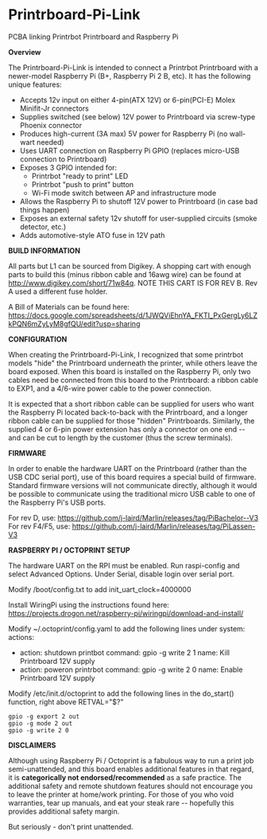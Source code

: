 # Printrboard-Pi-Link
PCBA linking Printrbot Printrboard and Raspberry Pi

**Overview**

The Printrboard-Pi-Link is intended to connect a Printrbot Printrboard with a newer-model Raspberry Pi (B+, Raspberry Pi 2 B, etc).  It has the following unique features:
* Accepts 12v input on either 4-pin(ATX 12V) or 6-pin(PCI-E) Molex Minifit-Jr connectors
* Supplies switched (see below) 12V power to Printrboard via screw-type Phoenix connector
* Produces high-current (3A max) 5V power for Raspberry Pi (no wall-wart needed)
* Uses UART connection on Raspberry Pi GPIO (replaces micro-USB connection to Printrboard)
* Exposes 3 GPIO intended for:
  * Printrbot "ready to print" LED
  * Printrbot "push to print" button
  * Wi-Fi mode switch between AP and infrastructure mode
* Allows the Raspberry Pi to shutoff 12V power to Printrboard (in case bad things happen)
* Exposes an external safety 12v shutoff for user-supplied circuits (smoke detector, etc.)
* Adds automotive-style ATO fuse in 12V path

**BUILD INFORMATION**

All parts but L1 can be sourced from Digikey. A shopping cart with enough parts to build this (minus ribbon cable and 16awg wire) can be found at http://www.digikey.com/short/71w84q.   NOTE THIS CART IS FOR REV B.  Rev A used a different fuse holder.

A Bill of Materials can be found here: https://docs.google.com/spreadsheets/d/1JWQViEhnYA_FKTI_PxGergLy6LZkPQN6mZyLyM8gfQU/edit?usp=sharing

**CONFIGURATION**

When creating the Printrboard-Pi-Link, I recognized that some printrbot models "hide" the Printrboard underneath the printer, while others leave the board exposed.  When this board is installed on the Raspberry Pi, only two cables need be connected from this board to the Printrboard: a ribbon cable to EXP1, and a 4/6-wire power cable to the power connection.  

It is expected that a short ribbon cable can be supplied for users who want the Raspberry Pi located back-to-back with the Printrboard, and a longer ribbon cable can be supplied for those "hidden" Printrboards.  Similarly, the supplied 4 or 6-pin power extension has only a connector on one end -- and can be cut to length by the customer (thus the screw terminals).

**FIRMWARE**

In order to enable the hardware UART on the Printrboard (rather than the USB CDC serial port), use of this board requires a special build of firmware.  Standard firmware versions will not communicate directly, although it would be possible to communicate using the traditional micro USB cable to one of the Raspberry Pi's USB ports.

For rev D, use:  https://github.com/j-laird/Marlin/releases/tag/PiBachelor--V3
For rev F4/F5, use: https://github.com/j-laird/Marlin/releases/tag/PiLassen-V3

**RASPBERRY PI / OCTOPRINT SETUP**

The hardware UART on the RPI must be enabled.  Run raspi-config and select Advanced Options.  Under Serial, disable login over serial port.

Modify /boot/config.txt to add init_uart_clock=4000000

Install WiringPi using the instructions found here: https://projects.drogon.net/raspberry-pi/wiringpi/download-and-install/

Modify ~/.octoprint/config.yaml to add the following lines under system: actions:

  - action: shutdown printbot
    command: gpio -g write 2 1
    name: Kill Printrboard 12V supply
  - action: poweron printrbot
    command: gpio -g write 2 0
    name: Enable Printrboard 12V supply

Modify /etc/init.d/octoprint to add the following lines in the do_start() function, right above RETVAL="$?"

    gpio -g export 2 out
    gpio -g mode 2 out
    gpio -g write 2 0


**DISCLAIMERS**

Although using Raspberry Pi / Octoprint is a fabulous way to run a print job semi-unattended, and this board enables additional features in that regard, it is **categorically not endorsed/recommended** as a safe practice.  The additional safety and remote shutdown features should not encourage you to leave the printer at home/work printing.  For those of you who void warranties, tear up manuals, and eat your steak rare -- hopefully this provides additional safety margin.

But seriously - don't print unattended.  
